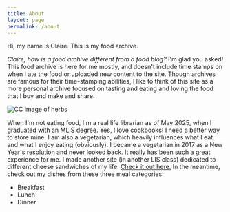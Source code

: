 ```yaml
---
title: About
layout: page
permalink: /about
---
```


Hi, my name is Claire. This is my food archive.

*Claire, how is a food archive different from a food blog?* I'm glad you asked! This food archive is here for me mostly, and doesn't include time stamps on when I ate the food or uploaded new content to the site. Though archives are famous for their time-stamping abilities, I like to think of this site as a more personal archive focused on tasting and eating and loving the food that I buy and make and share.

![CC image of herbs](https://i.ibb.co/ksWVfPGc/IMG-4035.jpg)

When I'm not eating food, I'm a real life librarian as of May 2025, when I graduated with an MLIS degree. Yes, I love cookbooks! I need a better way to store mine. I am also a vegetarian, which heavily influences what I eat and what I enjoy eating \(obviously\). I became a vegetarian in 2017 as a New Year's resolution and never looked back. It really has been such a great experience for me. I made another site \(in another LIS class\) dedicated to different cheese sandwiches of my life. [Check it out here.](https://cookieandkate.com/love-real-food-cookbook/) In the meantime, check out my dishes from these three meal categories:
- Breakfast
- Lunch
- Dinner

